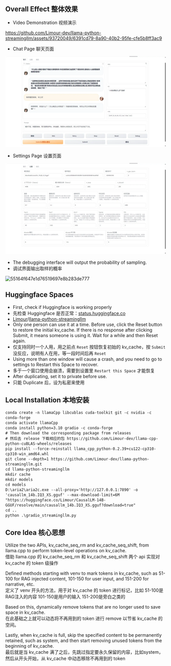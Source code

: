 ## Overall Effect 整体效果
+ Video Demonstration 视频演示

https://github.com/Limour-dev/llama-python-streamingllm/assets/93720049/6391cd79-8a90-40b2-95fe-cfe5b8ff3ac9

+ Chat Page 聊天页面

![聊天](https://raw.githubusercontent.com/Limour-dev/llama-python-streamingllm/main/2024-02/chrome_rMYBToBhpg.webp)
+ Settings Page 设置页面

![设置](https://raw.githubusercontent.com/Limour-dev/llama-python-streamingllm/main/2024-02/chrome_BfYDpFh9WA.webp)

+ The debugging interface will output the probability of sampling.
+ 调试界面输出取样的概率

![55164f647e1d76519697e8b283de777](https://github.com/Limour-dev/llama-python-streamingllm/assets/93720049/55d7028d-e4f1-4cd5-a62c-d7f53fea03fc)


## Huggingface Spaces
+ First, check if Huggingface is working properly
+ 先检查 Huggingface 是否正常：[status.huggingface.co](https://status.huggingface.co/)
+ [Limour](https://huggingface.co/Limour)/[llama-python-streamingllm](https://huggingface.co/spaces/Limour/llama-python-streamingllm)
+ Only one person can use it at a time. Before use, click the Reset button to restore the initial kv_cache. If there is no response after clicking Submit, it means someone is using it. Wait for a while and then Reset again.
+ 仅支持同时一个人用，用之前点 `Reset` 按钮恢复初始的 kv_cache，按 `Submit` 没反应，说明有人在用，等一段时间后再 `Reset`
+ Using more than one window will cause a crash, and you need to go to settings to Restart this Space to recover.
+ 多于一个窗口使用会崩溃，需要到设置里 `Restart this Space` 才能恢复
+ After duplicating, set it to private before use.
+ 只能 Duplicate 后，设为私密来使用

## Local Installation 本地安装
```powershel
conda create -n llamaCpp libcublas cuda-toolkit git -c nvidia -c conda-forge
conda activate llamaCpp
conda install python=3.10 gradio -c conda-forge
# Then download the corresponding package from releases
# 然后去 release 下载相应的包 https://github.com/Limour-dev/llama-cpp-python-cuBLAS-wheels/releases
pip install --force-reinstall llama_cpp_python-0.2.39+cu122-cp310-cp310-win_amd64.whl
git clone --depth=1 https://github.com/Limour-dev/llama-python-streamingllm.git
cd llama-python-streamingllm
mkdir cache
mkdir models
cd models
D:\aria2\aria2c.exe --all-proxy='http://127.0.0.1:7890' -o 'causallm_14b.IQ3_XS.gguf' --max-download-limit=6M "https://huggingface.co/Limour/CausalLM-14B-GGUF/resolve/main/causallm_14b.IQ3_XS.gguf?download=true"
cd ..
python .\gradio_streamingllm.py
```

## Core Idea 核心思想
Utilize the two APIs, kv_cache_seq_rm and kv_cache_seq_shift, from llama.cpp to perform token-level operations on kv_cache.  
借助 llama.cpp 的 kv_cache_seq_rm 和 kv_cache_seq_shift 两个 api 实现对 kv_cache 的 token 级操作 

Defined methods starting with venv to mark tokens in kv_cache, such as 51-100 for RAG injected content, 101-150 for user input, and 151-200 for narrative, etc.  
定义了 venv 开头的方法，用于对 kv_cache 的 token 进行标记，比如 51-100是RAG注入的内容 101-150是用户的输入 151-200是旁白之类的 

Based on this, dynamically remove tokens that are no longer used to save space in kv_cache.  
在此基础之上就可以动态将不再用到的 token 进行 remove 以节省 kv_cache 的空间。 

Lastly, when kv_cache is full, skip the specified content to be permanently retained, such as system, and then start removing unused tokens from the beginning of kv_cache.  
最后就是当 kv_cache 满了之后，先跳过指定要永久保留的内容，比如system，然后从开头开始，从 kv_cache 中动态移除不再用到的 token 
